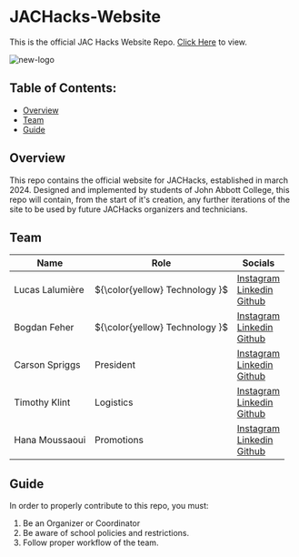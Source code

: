 # JACHacks-Website
This is the official JAC Hacks Website Repo.
[Click Here](https://jachacks.pages.dev/) to view.

![new-logo](https://github.com/JACHacks/JACHacks-Website/assets/111912000/0d1cd43c-d7c9-47aa-9018-c924f6805077)


## Table of Contents:
 - [Overview](https://github.com/JACHacksJACHacks-Website?tab=readme-ov-file#overview)
 - [Team](https://github.com/JACHacksJACHacks-Website?tab=readme-ov-file#team)
 - [Guide](https://github.com/JACHacksJACHacks-Website?tab=readme-ov-file#guide)

   
## Overview
This repo contains the official website for JACHacks, established in march 2024. Designed and implemented by students of John Abbott College, this repo will contain, from the start of it's creation, any further iterations of the site to be used by future JACHacks organizers and technicians.
<br>

## Team
| Name         | Role                                                                                            | Socials                                                                                                                                                      |
|-------------------|-------------------------------------------------------------------------------------------------------------|------------------------------------------------------------------------------------------------------------------------------------------------------------|
| Lucas Lalumière             | ${\color{yellow}   Technology  }$ |  [Instagram](https://jachacks.pages.dev/) <br>  [Linkedin](https://jachacks.pages.dev/)  <br> [Github](https://jachacks.pages.dev/)           |
| Bogdan Feher           |  ${\color{yellow}   Technology  }$ |  [Instagram](https://jachacks.pages.dev/) <br>  [Linkedin](https://jachacks.pages.dev/)  <br> [Github](https://jachacks.pages.dev/)           |
| Carson Spriggs           |  President |  [Instagram](https://jachacks.pages.dev/) <br>  [Linkedin](https://jachacks.pages.dev/)  <br> [Github](https://jachacks.pages.dev/)           |                   |
| Timothy Klint   |  Logistics |  [Instagram](https://jachacks.pages.dev/) <br>  [Linkedin](https://jachacks.pages.dev/)  <br> [Github](https://jachacks.pages.dev/)           |
| Hana Moussaoui|  Promotions |  [Instagram](https://jachacks.pages.dev/) <br>  [Linkedin](https://jachacks.pages.dev/)  <br> [Github](https://jachacks.pages.dev/)           |

## Guide

In order to properly contribute to this repo, you must:
1. Be an Organizer or Coordinator
2. Be aware of school policies and restrictions.
3. Follow proper workflow of the team.
